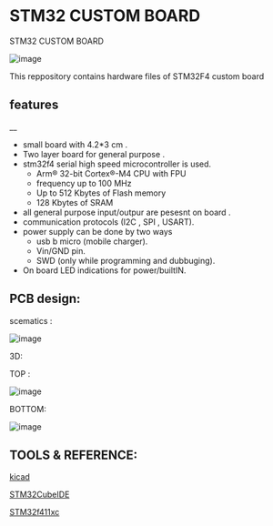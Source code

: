 # **STM32 CUSTOM BOARD**

STM32 CUSTOM BOARD

![image](https://github.com/Himanshukohale22/STM32_custom-board/assets/114358863/b8c3875a-a2f6-4315-9b6a-15810e0a2041)


This reppository contains hardware files of STM32F4 custom board

## features
__
* small board with 4.2*3 cm .
* Two layer board for general purpose .
* stm32f4 serial high speed microcontroller is used.
  * Arm® 32-bit Cortex®-M4 CPU with FPU
  * frequency up to 100 MHz
  * Up to 512 Kbytes of Flash memory
  * 128 Kbytes of SRAM
* all general purpose input/outpur are pesesnt on board .
* communication protocols (I2C , SPI , USART).
* power supply can be done by two ways 
  * usb b micro (mobile charger).
  * Vin/GND pin. 
  * SWD (only while programming and dubbuging).
* On board LED indications for power/builtIN.


PCB design:
-- 

scematics :

![image](https://github.com/Himanshukohale22/STM32_custom-board/assets/114358863/b927d837-65ed-4bf5-be3e-78b5a874f7e4)




3D:

TOP :

![image](https://github.com/Himanshukohale22/STM32_custom-board/assets/114358863/68536204-e3cb-4928-a450-350abdb34e50)



BOTTOM:

![image](https://github.com/Himanshukohale22/STM32_custom-board/assets/114358863/ffa31d4f-fdea-4e3d-818c-f13ea9ec76cf)



TOOLS & REFERENCE:
--

[kicad](https://www.kicad.org/)

[STM32CubeIDE](https://www.st.com/en/development-tools/stm32cubeide.html)

[STM32f411xc](https://www.st.com/resource/en/datasheet/stm32f411re.pdf)










